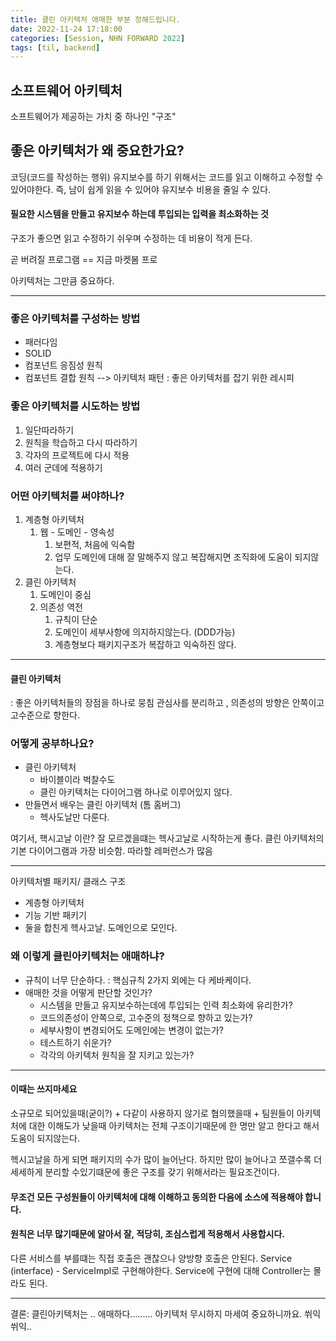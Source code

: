 ```yaml
---
title: 클린 아키텍처 애매한 부분 정해드립니다.
date: 2022-11-24 17:18:00
categories: [Session, NHN FORWARD 2022]
tags: [til, backend]
---
```




## 소프트웨어 아키텍처 
소프트웨어가 제공하는 가치 중 하나인 "구조" 

## 좋은 아키텍처가 왜 중요한가요?
코딩(코드를 작성하는 행위) 
유지보수를 하기 위해서는 코드를 읽고 이해하고 수정할 수 있어야한다.
즉, 남이 쉽게 읽을 수 있어야 유지보수 비용을 줄일 수 있다.

#### 필요한 시스템을 만들고 유지보수 하는데 투입되는 입력을 최소화하는 것
구조가 좋으면 읽고 수정하기 쉬우며 수정하는 데 비용이 적게 든다.

곧 버려질 프로그램 == 지금 마켓봄 프로

아키텍처는 그만큼 중요하다.

----

### 좋은 아키텍처를 구성하는 방법
- 패러다임
- SOLID
- 컴포넌트 응짐성 원칙
- 컴포넌트 결합 원칙
--> 아키텍처 패턴 : 좋은 아키텍처를 잡기 위한 레시피

### 좋은 아키텍처를 시도하는 방법
1. 일단따라하기
2. 원칙을 학습하고 다시 따라하기
3. 각자의 프로젝트에 다시 적용
4. 여러 군데에 적용하기


### 어떤 아키텍처를 써야하나?
1. 계층형 아키텍처
	1. 웹 - 도메인 - 영속성
		1. 보편적, 처음에 익숙함 
		2. 업무 도메인에 대해 잘 말해주지 않고 복잡해지면 조직화에 도움이 되지않는다.
3. 클린 아키텍처
	1. 도메인이 중심 
	2. 의존성 역전
		1. 규칙이 단순 
		2. 도메인이 세부사항에 의지하지않는다. (DDD가능)
		3. 계층형보다 패키지구조가 복잡하고 익숙하진 않다.


---

#### 클린 아키텍처
: 좋은 아키텍처들의 장점을 하나로 뭉침 
관심사를 분리하고 , 의존성의 방향은 안쪽이고 고수준으로 향한다.

### 어떻게 공부하나요?
- 클린 아키텍처
	- 바이블이라 벅찰수도
	- 클린 아키텍처는 다이어그램 하나로 이루어있지 않다.
- 만들면서 배우는 클린 아키텍처 (톰 홈버그)
	- 헥사도날만 다룬다.

여기서, 핵시고날 이란?
잘 모르겠을떄는 헥사고날로 시작하는게 좋다.
클린 아키텍처의 기본 다이어그램과 가장 비슷함.
따라할 레퍼런스가 많음

---

아키텍처별 패키지/ 클래스 구조
- 계층형 아키텍처
- 기능 기반 패키기
- 둘을 합친게 헥사고날.
도메인으로 모인다.

### 왜 이렇게 클린아키텍처는 애매하냐?
- 규칙이 너무 단순하다. : 핵심규칙 2가지 외에는 다 케바케이다.
- 애매한 것을 어떻게 판단할 것인가?
	- 시스템을 만들고 유지보수하는데에 투입되는 인력 최소화에 유리한가?
	- 코드의존성이 안쪽으로, 고수준의 정책으로 향하고 있는가?
	- 세부사항이 변경되어도 도메인에는 변경이 없는가?
	- 테스트하기 쉬운가?
	- 각각의 아키텍처 원칙을 잘 지키고 있는가?

---

#### 이때는 쓰지마세요
소규모로 되어있을때(굳이?) + 다같이 사용하지 않기로 협의했을때 + 팀원들이 아키텍처에 대한 이해도가 낮을때
아키텍처는 전체 구조이기때문에 한 명만 알고 한다고 해서 도움이 되지않는다.

헥시고날을 하게 되면 패키지의 수가 많이 늘어난다. 하지만 많이 늘어나고 쪼갤수록 더 세세하게 분리할 수있기떄문에 좋은 구조를 갖기 위해서라는 필요조건이다.

#### 무조건 모든 구성원들이 아키텍처에 대해 이해하고 동의한 다음에 소스에 적용해야 합니다.

#### 원칙은 너무 많기때문에 알아서 잘, 적당히, 조심스럽게 적용해서 사용합시다.

다른 서비스를 부를떄는 직접 호출은 괜찮으나 양방향 호출은 안된다.
Service (interface) - ServiceImpl로 구현해야한다.
Service에 구현에 대해 Controller는 몰라도 된다.

---

결론: 
클린아키텍처는 .. 애매하다.........
아키텍처 무시하지 마세여 중요하니까요. 쒸익쒸익..



